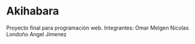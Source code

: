 # Akihabara
Proyecto final para programación web. 
Integrantes: 
Omar Melgen
Nicolas Londoño
Angel Jimenez
